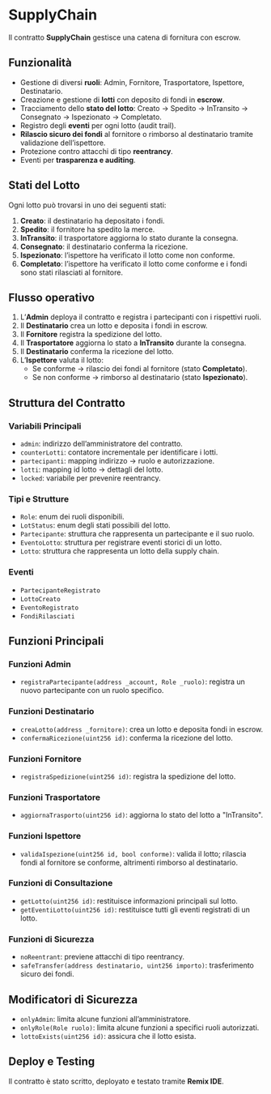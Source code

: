 # SupplyChain

Il contratto **SupplyChain** gestisce una catena di fornitura con escrow.

## Funzionalità

- Gestione di diversi **ruoli**: Admin, Fornitore, Trasportatore, Ispettore, Destinatario.  
- Creazione e gestione di **lotti** con deposito di fondi in **escrow**.  
- Tracciamento dello **stato del lotto**: Creato → Spedito → InTransito → Consegnato → Ispezionato → Completato.  
- Registro degli **eventi** per ogni lotto (audit trail).  
- **Rilascio sicuro dei fondi** al fornitore o rimborso al destinatario tramite validazione dell’ispettore.  
- Protezione contro attacchi di tipo **reentrancy**.  
- Eventi per **trasparenza e auditing**.

## Stati del Lotto

Ogni lotto può trovarsi in uno dei seguenti stati:

1. **Creato**: il destinatario ha depositato i fondi.  
2. **Spedito**: il fornitore ha spedito la merce.  
3. **InTransito**: il trasportatore aggiorna lo stato durante la consegna.  
4. **Consegnato**: il destinatario conferma la ricezione.  
5. **Ispezionato**: l’ispettore ha verificato il lotto come non conforme.  
6. **Completato**: l’ispettore ha verificato il lotto come conforme e i fondi sono stati rilasciati al fornitore.

## Flusso operativo

1. L’**Admin** deploya il contratto e registra i partecipanti con i rispettivi ruoli.  
2. Il **Destinatario** crea un lotto e deposita i fondi in escrow.  
3. Il **Fornitore** registra la spedizione del lotto.  
4. Il **Trasportatore** aggiorna lo stato a **InTransito** durante la consegna.  
5. Il **Destinatario** conferma la ricezione del lotto.  
6. L’**Ispettore** valuta il lotto:  
   - Se conforme → rilascio dei fondi al fornitore (stato **Completato**).  
   - Se non conforme → rimborso al destinatario (stato **Ispezionato**).

## Struttura del Contratto

### Variabili Principali

- `admin`: indirizzo dell’amministratore del contratto.  
- `counterLotti`: contatore incrementale per identificare i lotti.  
- `partecipanti`: mapping indirizzo → ruolo e autorizzazione.  
- `lotti`: mapping id lotto → dettagli del lotto.  
- `locked`: variabile per prevenire reentrancy.

### Tipi e Strutture

- `Role`: enum dei ruoli disponibili.  
- `LotStatus`: enum degli stati possibili del lotto.  
- `Partecipante`: struttura che rappresenta un partecipante e il suo ruolo.  
- `EventoLotto`: struttura per registrare eventi storici di un lotto.  
- `Lotto`: struttura che rappresenta un lotto della supply chain.

### Eventi

- `PartecipanteRegistrato`  
- `LottoCreato`  
- `EventoRegistrato`  
- `FondiRilasciati`

## Funzioni Principali

### Funzioni Admin

- `registraPartecipante(address _account, Role _ruolo)`: registra un nuovo partecipante con un ruolo specifico.  

### Funzioni Destinatario

- `creaLotto(address _fornitore)`: crea un lotto e deposita fondi in escrow.  
- `confermaRicezione(uint256 id)`: conferma la ricezione del lotto.  

### Funzioni Fornitore

- `registraSpedizione(uint256 id)`: registra la spedizione del lotto.  

### Funzioni Trasportatore

- `aggiornaTrasporto(uint256 id)`: aggiorna lo stato del lotto a "InTransito".  

### Funzioni Ispettore

- `validaIspezione(uint256 id, bool conforme)`: valida il lotto; rilascia fondi al fornitore se conforme, altrimenti rimborso al destinatario.  

### Funzioni di Consultazione

- `getLotto(uint256 id)`: restituisce informazioni principali sul lotto.  
- `getEventiLotto(uint256 id)`: restituisce tutti gli eventi registrati di un lotto.  

### Funzioni di Sicurezza

- `noReentrant`: previene attacchi di tipo reentrancy.  
- `safeTransfer(address destinatario, uint256 importo)`: trasferimento sicuro dei fondi.

## Modificatori di Sicurezza

- `onlyAdmin`: limita alcune funzioni all’amministratore.  
- `onlyRole(Role ruolo)`: limita alcune funzioni a specifici ruoli autorizzati.  
- `lottoExists(uint256 id)`: assicura che il lotto esista.  

## Deploy e Testing

Il contratto è stato scritto, deployato e testato tramite **Remix IDE**.
